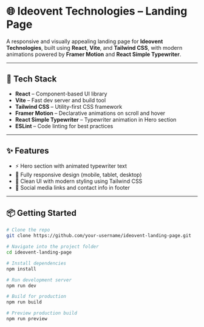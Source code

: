 # 🌐 Ideovent Technologies – Landing Page

A responsive and visually appealing landing page for **Ideovent Technologies**, built using **React**, **Vite**, and **Tailwind CSS**, with modern animations powered by **Framer Motion** and **React Simple Typewriter**.

---

## 🚀 Tech Stack

- **React** – Component-based UI library
- **Vite** – Fast dev server and build tool
- **Tailwind CSS** – Utility-first CSS framework
- **Framer Motion** – Declarative animations on scroll and hover
- **React Simple Typewriter** – Typewriter animation in Hero section
- **ESLint** – Code linting for best practices

---

## ✨ Features

- ⚡ Hero section with animated typewriter text
- 📱 Fully responsive design (mobile, tablet, desktop)
- 🎨 Clean UI with modern styling using Tailwind CSS
- 🔗 Social media links and contact info in footer

---

## 📦 Getting Started

```bash
# Clone the repo
git clone https://github.com/your-username/ideovent-landing-page.git

# Navigate into the project folder
cd ideovent-landing-page

# Install dependencies
npm install

# Run development server
npm run dev

# Build for production
npm run build

# Preview production build
npm run preview


